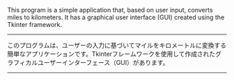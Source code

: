 This program is a simple application that, based on user input, converts miles to kilometers. It has a graphical user interface (GUI) created using the Tkinter framework.

<hr>


このプログラムは、ユーザーの入力に基づいてマイルをキロメートルに変換する簡単なアプリケーションです。Tkinterフレームワークを使用して作成されたグラフィカルユーザーインターフェース（GUI）があります。

<hr>
